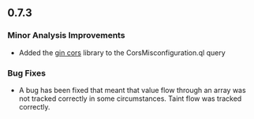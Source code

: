 ## 0.7.3

### Minor Analysis Improvements

* Added the [gin cors](https://github.com/gin-contrib/cors) library to the CorsMisconfiguration.ql query

### Bug Fixes

* A bug has been fixed that meant that value flow through an array was not tracked correctly in some circumstances. Taint flow was tracked correctly.
